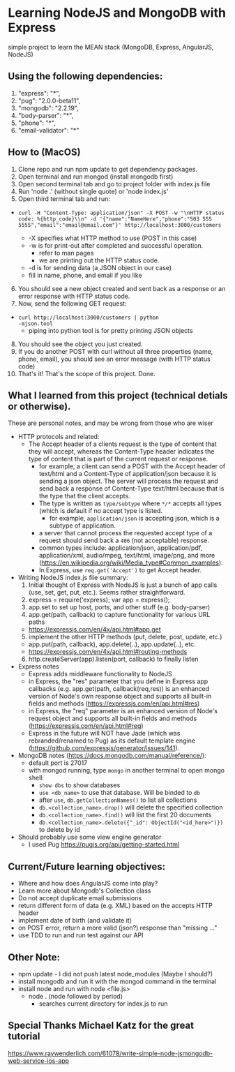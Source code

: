 # Learning NodeJS and MongoDB with Express

simple project to learn the MEAN stack (MongoDB, Express, AngularJS, NodeJS)


## Using the following dependencies:
1. "express": "*",
2. "pug": "2.0.0-beta11",
3. "mongodb": "2.2.19",
4. "body-parser": "*",
5. "phone": "*",
6. "email-validator": "*"


## How to (MacOS)
1. Clone repo and run npm update to get dependency packages.
2. Open terminal and run mongod (install mongodb first)
3. Open second terminal tab and go to project folder with index.js file
4. Run 'node .' (without single quote) or 'node index.js'
5. Open third terminal tab and run:
  * <pre><code>curl -H "Content-Type: application/json" -X POST -w "\nHTTP status code: %{http_code}\\n" -d '{"name":"NameHere","phone":"503 555 5555","email":"email@email.com"}' http://localhost:3000/customers</pre></code>
    * -X specifies what HTTP method to use (POST in this case)
    * -w is for print-out after completed and successful operation.
      * refer to man pages
      * we are printing out the HTTP status code.
    * -d is for sending data (a JSON object in our case)
    * fill in name, phone, and email if you like
6. You should see a new object created and sent back as a response or an error response with HTTP status code.
7. Now, send the following GET request:
  * <code>curl http://localhost:3000/customers | python -mjson.tool</code>
    * piping into python tool is for pretty printing JSON objects
8. You should see the object you just created.
9. If you do another POST with curl without all three properties (name, phone, email), you should see an error message (with HTTP status code)
10. That's it! That's the scope of this project. Done.

## What I learned from this project (technical detials or otherwise).
These are personal notes, and may be wrong from those who are wiser

* HTTP protocols and related:
  * The Accept header of a clients request is the type of content that they will accept, whereas the Content-Type header indicates the type of content that is part of the current request or response.
    * for example, a client can send a POST with the Accept header of text/html and a Content-Type of application/json because it is sending a json object. The server will process the request and send back a response of Content-Type text/html because that is the type that the client accepts.
    * The type is written as `type/subtype` where `*/*` accepts all types (which is default if no accept type is listed.
      * for example, `application/json` is accepting json, which is a subtype of application.
    * a server that cannot process the requested accept type of a request should send back a `406` (not acceptable) response.
    * common types include: application/json, application/pdf, application/xml, audio/mpeg, text/html, image/png, and more (https://en.wikipedia.org/wiki/Media_type#Common_examples).
    * In Express, use `req.get('Accept')` to get Accept header.
* Writing NodeJS index.js file summary:
  1. Initial thought of Express with NodeJS is just a bunch of app calls (use, set, get, put, etc.). Seems rather straightforward.
  2. express = require('express); var app = express();
  3. app.set to set up host, ports, and other stuff (e.g. body-parser)
  4. app.get(path, callback) to capture functionality for various URL paths
    * https://expressjs.com/en/4x/api.html#app.get
  5. implement the other HTTP methods (put, delete, post, update, etc.)
    * app.put(path, callback), app.delete(..), app.update(..), etc.
    * https://expressjs.com/en/4x/api.html#routing-methods
  6. http.createServer(app).listen(port, callback) to finally listen
* Express notes
  * Express adds middleware functionality to NodeJS
  * in Express, the "res" parameter that you define in Express app callbacks (e.g. app.get(path, callback(req,res)) is an enhanced version of Node's own response object and supports all built-in fields and methods (https://expressjs.com/en/api.html#res)
  * in Express, the "req" parameter is an enhanced version of Node's request object and supports all built-in fields and methods (https://expressjs.com/en/api.html#req)
  * Express in the future will NOT have Jade (which was rebranded/renamed to Pug) as its default template engine (https://github.com/expressjs/generator/issues/141).
* MongoDB notes (https://docs.mongodb.com/manual/reference/):
  * default port is 27017
  * with mongod running, type `mongo` in another terminal to open mongo shell:
    * `show dbs` to show databases
    * `use <db_name>` to use that database. Will be binded to `db`
    * after `use`, `db.getCollectionNames()` to list all collections
    * `db.<collection_name>.drop()` will delete the specified collection
    * `db.<collection_name>.find()` will list the first 20 documents
    * `db.<collection_name>.delete({"_id": ObjectId("<id_here>")})` to delete by id
* Should probably use some view engine generator
  * I used Pug https://pugjs.org/api/getting-started.html

## Current/Future learning objectives:
* Where and how does AngularJS come into play?
* Learn more about Mongodb's Collection class
* Do not accept duplicate email submissions
* return different form of data (e.g. XML) based on the accepts HTTP header
* implement date of birth (and validate it)
* on POST error, return a more valid (json?) response than "missing ..."
* use TDD to run and run test against our API
 
## Other Note:
* npm update - I did not push latest node_modules (Maybe I should?)
* install mongodb and run it with the mongod command in the terminal
* install node and run with node <file.js>
  * node . (node followed by period)
    * searches current directory for index.js to run

## Special Thanks Michael Katz for the great tutorial
https://www.raywenderlich.com/61078/write-simple-node-jsmongodb-web-service-ios-app
